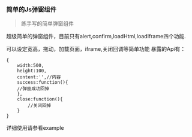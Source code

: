 ### 简单的Js弹窗组件
>练手写的简单弹窗组件

超级简单的弹窗组件，目前只有alert,confirm,loadHtml,loadIframe四个功能.

可以设定宽高，拖动，加载页面，iframe,关闭回调等简单功能
暴露的Api有：

```
{
	width:500,
	height:100,
	content:'',//内容
	success:function(){
	//弹窗成功回掉
	},
	close:function(){
		//关闭回掉
	}
}
```

详细使用请参看example

















































